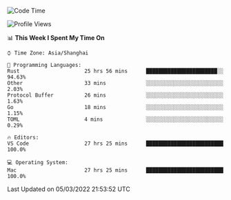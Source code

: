 <!--START_SECTION:waka-->
![Code Time](http://img.shields.io/badge/Code%20Time-1%2C062%20hrs%2027%20mins-blue)

![Profile Views](http://img.shields.io/badge/Profile%20Views-11-blue)

📊 **This Week I Spent My Time On** 

```text
⌚︎ Time Zone: Asia/Shanghai

💬 Programming Languages: 
Rust                     25 hrs 56 mins      ███████████████████████░░   94.63% 
Other                    33 mins             ░░░░░░░░░░░░░░░░░░░░░░░░░   2.03% 
Protocol Buffer          26 mins             ░░░░░░░░░░░░░░░░░░░░░░░░░   1.63% 
Go                       18 mins             ░░░░░░░░░░░░░░░░░░░░░░░░░   1.15% 
TOML                     4 mins              ░░░░░░░░░░░░░░░░░░░░░░░░░   0.29%

🔥 Editors: 
VS Code                  27 hrs 25 mins      █████████████████████████   100.0%

💻 Operating System: 
Mac                      27 hrs 25 mins      █████████████████████████   100.0%

```


 Last Updated on 05/03/2022 21:53:52 UTC
<!--END_SECTION:waka-->
